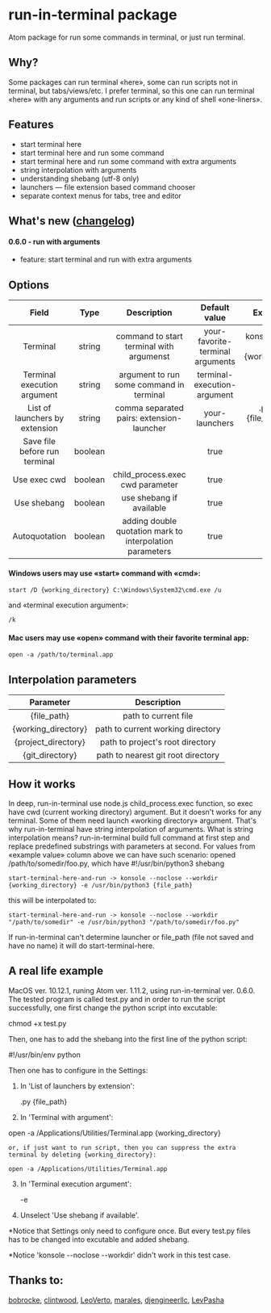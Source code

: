 # run-in-terminal package

Atom package for run some commands in terminal, or just run terminal.

## Why?
Some packages can run terminal «here», some can run scripts not in terminal, but tabs/views/etc. I prefer terminal, so this one can run terminal «here» with any arguments and run scripts or any kind of shell «one-liners».

## Features
* start terminal here
* start terminal here and run some command
* start terminal here and run some command with extra arguments
* string interpolation with arguments
* understanding shebang (utf-8 only)
* launchers — file extension based command chooser
* separate context menus for tabs, tree and editor

## What's new ([changelog](https://github.com/pohmelie/run-in-terminal/blob/master/CHANGELOG.md))
#### 0.6.0 - run with arguments
* feature: start terminal and run with extra arguments

## Options

| Field                          |   Type  |                Description                               |        Default value             |                 Example value                   |
|:------------------------------:|:-------:|:--------------------------------------------------------:|:--------------------------------:|:-----------------------------------------------:|
| Terminal                       | string  | command to start terminal with argumenst                 | your-favorite-terminal arguments | konsole --noclose --workdir {working_directory} |
| Terminal execution argument    | string  | argument to run some command in terminal                 | terminal-execution-argument      | -e                                              |
| List of launchers by extension | string  | comma separated pairs: extension-launcher                | your-launchers                   | .py python3 {file_path}, .lua lua {file_path}   |
| Save file before run terminal  | boolean |                                                          | true                             | true                                            |
| Use exec cwd                   | boolean | child_process.exec cwd parameter                         | true                             | true                                            |
| Use shebang                    | boolean | use shebang if available                                 | true                             | true                                            |
| Autoquotation                  | boolean | adding double quotation mark to interpolation parameters | true                             | true                                            |

#### Windows users may use «start» command with «cmd»:

    start /D {working_directory} C:\Windows\System32\cmd.exe /u

and «terminal execution argument»:

    /k

#### Mac users may use «open» command with their favorite terminal app:

    open -a /path/to/terminal.app

## Interpolation parameters
| Parameter           | Description                       |
|:-------------------:|:---------------------------------:|
| {file_path}         | path to current file              |
| {working_directory} | path to current working directory |
| {project_directory} | path to project's root directory  |
| {git_directory}     | path to nearest git root directory|

## How it works
In deep, run-in-terminal use node.js child_process.exec function, so exec have cwd (current working directory) argument. But it doesn't works for any terminal. Some of them need launch «working directory» argument. That's why run-in-terminal have string interpolation of arguments. What is string interpolation means? run-in-terminal build full command at first step and replace predefined substrings with parameters at second. For values from «example value» column above we can have such scenario: opened /path/to/somedir/foo.py, which have #!/usr/bin/python3 shebang

    start-terminal-here-and-run -> konsole --noclose --workdir {working_directory} -e /usr/bin/python3 {file_path}

this will be interpolated to:

    start-terminal-here-and-run -> konsole --noclose --workdir "/path/to/somedir" -e /usr/bin/python3 "/path/to/somedir/foo.py"

If run-in-terminal can't determine launcher or file_path (file not saved and have no name) it will do start-terminal-here.

## A real life example
MacOS ver. 10.12.1, runing Atom ver. 1.11.2, using run-in-terminal ver. 0.6.0. The tested program is called test.py and in order to run the script successfully, one first change the python script into excutable:

chmod +x test.py

Then, one has to add the shebang into the first line of the python script:

 \#!/usr/bin/env python

Then one has to configure in the Settings:

1. In 'List of launchers by extension': 

    .py {file_path}

2. In 'Terminal with argument':

 open -a /Applications/Utilities/Terminal.app {working_directory}
 
    or, if just want to run script, then you can suppress the extra terminal by deleting {working_directory}:
 
    open -a /Applications/Utilities/Terminal.app

3. In 'Terminal execution argument':

    -e

4. Unselect 'Use shebang if available'.

*Notice that Settings only need to configure once. But every test.py files has to be changed into excutable and added shebang.

*Notice 'konsole --noclose --workdir' didn't work in this test case.

## Thanks to:
[bobrocke](https://github.com/bobrocke), [clintwood](https://github.com/clintwood), [LeoVerto](https://github.com/LeoVerto), [marales](https://github.com/marales), [djengineerllc](https://github.com/djengineerllc), [LevPasha](https://github.com/LevPasha)
